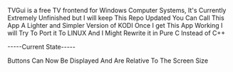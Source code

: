 TVGui is a free TV frontend for Windows Computer Systems,
It's Currently Extremely Unfinished but I will keep This Repo Updated
You Can Call This App A Lighter and Simpler Version of KODI
Once I get This App Working I will Try To Port it To LINUX
And I Might Rewrite it in Pure C Instead of C++


-----Current State-----

Buttons Can Now Be Displayed And Are Relative To The Screen Size